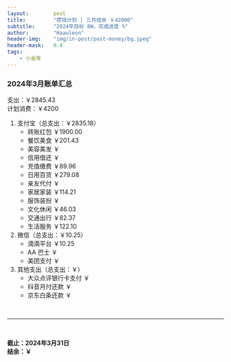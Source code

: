 ```yaml
---
layout:        post
title:         "攒钱计划 | 三月结余 ￥42000"
subtitle:      "2024年目标 8W，完成进度 %"
author:        "Haauleon"
header-img:    "img/in-post/post-money/bg.jpeg"
header-mask:   0.4
tags:
    - 小金库
---
```


### 2024年3月账单汇总             
支出：￥2845.43         
计划消费：￥4200        

1. 支付宝（总支出：￥2835.18）   
    - 转账红包 ￥1900.00   
    - 餐饮美食 ￥201.43    
    - 美容美发 ￥     
    - 信用借还 ￥    
    - 充值缴费 ￥89.96     
    - 日用百货 ￥279.08      
    - 亲友代付 ￥     
    - 家居家装 ￥114.21    
    - 服饰装扮 ￥    
    - 文化休闲 ￥46.03    
    - 交通出行 ￥82.37      
    - 生活服务 ￥122.10      
2. 微信（总支出：￥10.25）      
    - 滴滴平台 ￥10.25   
    - AA 巴士 ￥    
    - 美团支付 ￥       
3. 其他支出（总支出：￥）     
    - 大众点评银行卡支付 ￥    
    - 抖音月付还款 ￥    
    - 京东白条还款 ￥   

<br>

---

<br>

**截止：2024年3月31日**      
**结余：￥**        